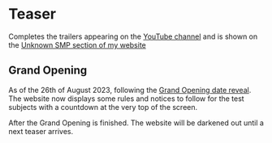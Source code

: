 # Teaser
Completes the trailers appearing on the [YouTube channel](https://youtube.com/@unknownsmp) and is shown on the [Unknown SMP section of my website](https://lumaa.fr/unknownsmp)

## Grand Opening
As of the 26th of August 2023, following the [Grand Opening date reveal](https://youtu.be/YBWcxoAx5gA). The website now displays some rules and notices to follow for the test subjects with a countdown at the very top of the screen.

After the Grand Opening is finished. The website will be darkened out until a next teaser arrives.